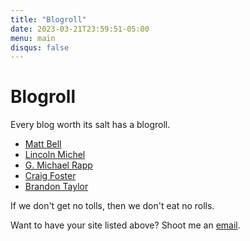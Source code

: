 ```yaml
---
title: "Blogroll"
date: 2023-03-21T23:59:51-05:00
menu: main
disqus: false
---
```



# Blogroll

Every blog worth its salt has a blogroll. 

* [Matt Bell](https://www.mattbell.com/)
* [Lincoln Michel](https://countercraft.substack.com/)
* [G. Michael Rapp](https://www.dragontown.games/home)
* [Craig Foster](https://sanssacred.wordpress.com/)
* [Brandon Taylor](https://blgtylr.substack.com/)

If we don't get no tolls, then we don't eat no rolls.

Want to have your site listed above? Shoot me an [email](mailto:blocktarts@protonmail.com?subject=blogroll).
